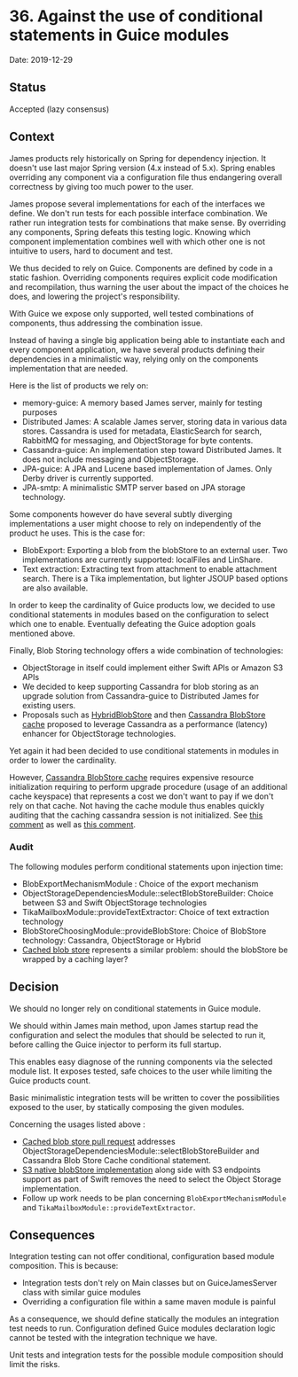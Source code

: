 # 36. Against the use of conditional statements in Guice modules

Date: 2019-12-29

## Status

Accepted (lazy consensus)

## Context

James products rely historically on Spring for dependency injection. It doesn't use last major Spring version (4.x instead of 5.x).
Spring enables overriding any component via a configuration file thus endangering overall correctness by giving too much 
power to the user.

James propose several implementations for each of the interfaces we define. We don't run tests for each possible interface
combination. We rather run integration tests for combinations that make sense. By overriding any components, Spring defeats 
this testing logic. Knowing which component implementation combines well with which other one is not intuitive to users,
hard to document and test.

We thus decided to rely on Guice. Components are defined by code in a static fashion. Overriding components requires 
explicit code modification and recompilation, thus warning the user about the impact of the choices he does, and lowering 
the project's responsibility.

With Guice we expose only supported, well tested combinations of components, thus addressing the combination issue.

Instead of having a single big application being able to instantiate each and every component application, we have 
several products defining their dependencies in a minimalistic way, relying only on the components implementation that 
are needed.

Here is the list of products we rely on:

 - memory-guice: A memory based James server, mainly for testing purposes
 - Distributed James: A scalable James server, storing data in various data stores. Cassandra is used for metadata, 
 ElasticSearch for search, RabbitMQ for messaging, and ObjectStorage for byte contents.
 - Cassandra-guice: An implementation step toward Distributed James. It does not include messaging and ObjectStorage.
 - JPA-guice: A JPA and Lucene based implementation of James. Only Derby driver is currently supported.
 - JPA-smtp: A minimalistic SMTP server based on JPA storage technology.

Some components however do have several subtly diverging implementations a user might choose to rely on independently 
of the product he uses. This is the case for:

 - BlobExport: Exporting a blob from the blobStore to an external user. Two implementations are currently supported: 
 localFiles and LinShare.
 - Text extraction: Extracting text from attachment to enable attachment search. There is a Tika implementation, but 
 lighter JSOUP based options are also available.

In order to keep the cardinality of Guice products low, we decided to use conditional statements in modules based on the 
configuration to select which one to enable. Eventually defeating the Guice adoption goals mentioned above.

Finally, Blob Storing technology offers a wide combination of technologies:

 - ObjectStorage in itself could implement either Swift APIs or Amazon S3 APIs
 - We decided to keep supporting Cassandra for blob storing as an upgrade solution from Cassandra-guice to Distributed 
James for existing users.
 - Proposals such as [HybridBlobStore](0014-blobstore-storage-policies.md) and then 
[Cassandra BlobStore cache](0025-cassandra-blob-store-cache.md) proposed to leverage Cassandra as a performance 
(latency) enhancer for ObjectStorage technologies.

Yet again it had been decided to use conditional statements in modules in order to lower the cardinality.

However, [Cassandra BlobStore cache](0025-cassandra-blob-store-cache.md) requires expensive resource initialization
requiring to perform upgrade procedure (usage of an additional cache keyspace) that represents a cost we don't want to
pay if we don't rely on that cache. Not having the cache module thus enables quickly auditing that the caching cassandra 
session is not initialized. See 
[this comment](https://github.com/linagora/james-project/pull/3261#pullrequestreview-389804841) as well as 
[this comment](https://github.com/linagora/james-project/pull/3261#issuecomment-613911695).

### Audit

The following modules perform conditional statements upon injection time:

 - BlobExportMechanismModule : Choice of the export mechanism
 - ObjectStorageDependenciesModule::selectBlobStoreBuilder: Choice between S3 and Swift ObjectStorage technologies
 - TikaMailboxModule::provideTextExtractor: Choice of text extraction technology
 - BlobStoreChoosingModule::provideBlobStore: Choice of BlobStore technology: Cassandra, ObjectStorage or Hybrid
 - [Cached blob store](https://github.com/linagora/james-project/pull/3319) represents a similar problem: should the 
 blobStore be wrapped by a caching layer?

## Decision

We should no longer rely on conditional statements in Guice module.

We should within James main method, upon James startup read the configuration and select the modules that should be 
selected to run it, before calling the Guice injector to perform its full startup.

This enables easy diagnose of the running components via the selected module list. It exposes tested, safe choices to 
the user while limiting the Guice products count.

Basic minimalistic integration tests will be written to cover the possibilities exposed to the user, by statically 
composing the given modules.

Concerning the usages listed above :

 - [Cached blob store pull request](https://github.com/linagora/james-project/pull/3319) addresses 
 ObjectStorageDependenciesModule::selectBlobStoreBuilder and Cassandra Blob Store Cache conditional statement.
 - [S3 native blobStore implementation](https://github.com/linagora/james-project/pull/3099) along side with S3 endpoints
 support as part of Swift removes the need to select the Object Storage implementation.
 - Follow up work needs to be plan concerning `BlobExportMechanismModule` and `TikaMailboxModule::provideTextExtractor`.

## Consequences

Integration testing can not offer conditional, configuration based module composition. This is because:

 - Integration tests don't rely on Main classes but on GuiceJamesServer class with similar guice modules
 - Overriding a configuration file within a same maven module is painful
 
As a consequence, we should define statically the modules an integration test needs to run. Configuration defined Guice
modules declaration logic cannot be tested with the integration technique we have.

Unit tests and integration tests for the possible module composition should limit the risks.
